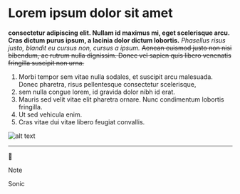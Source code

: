 # Lorem ipsum dolor sit amet
**consectetur adipiscing elit. Nullam id maximus mi, eget scelerisque arcu. Cras dictum purus ipsum, a lacinia dolor dictum lobortis.**
_Phasellus risus justo, blandit eu cursus non, cursus a ipsum._
~~Aenean euismod justo non nisi bibendum, ac rutrum nulla dignissim. Donec vel sapien quis libero venenatis fringilla suscipit non urna.~~
1. Morbi tempor sem vitae nulla sodales, et suscipit arcu malesuada. Donec pharetra, risus pellentesque consectetur scelerisque,
2. sem nulla congue lorem, id gravida dolor nibh id erat.
3. Mauris sed velit vitae elit pharetra ornare. Nunc condimentum lobortis fringilla.
4.  Ut sed vehicula enim.
5. Cras vitae dui vitae libero feugiat convallis.
   
![alt text](https://sonicxshadowgenerations.com/img/hero/hero-sonic.png)

---

:clown_face:

> [!NOTE]
> Sonic
